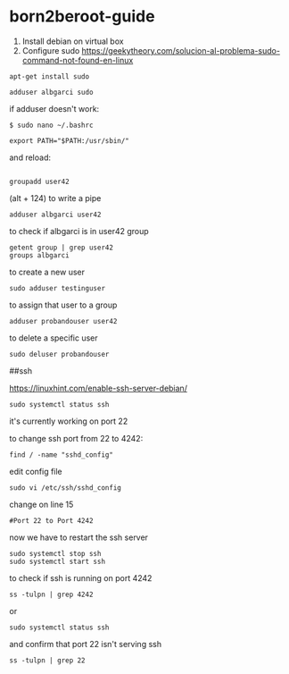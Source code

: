 # born2beroot-guide

1. Install debian on virtual box
2. Configure sudo https://geekytheory.com/solucion-al-problema-sudo-command-not-found-en-linux
```
apt-get install sudo

adduser albgarci sudo
```
if adduser doesn't work:
```
$ sudo nano ~/.bashrc

export PATH="$PATH:/usr/sbin/"
```
and reload: 
```source ~/.bashrc
```

```
groupadd user42
```
(alt + 124) to write a pipe

```
adduser albgarci user42
```
to check if albgarci is in user42 group
```
getent group | grep user42
groups albgarci
```

to create a new user
```
sudo adduser testinguser
```

to assign that user to a group
```
adduser probandouser user42
```

to delete a specific user
```
sudo deluser probandouser
```

##ssh

https://linuxhint.com/enable-ssh-server-debian/

```
sudo systemctl status ssh
```


it's currently working on port 22

to change ssh port from 22 to 4242:
```
find / -name "sshd_config"
```

edit config file
```
sudo vi /etc/ssh/sshd_config
```

change on line 15
```
#Port 22 to Port 4242
```

now we have to restart the ssh server
```
sudo systemctl stop ssh
sudo systemctl start ssh
```

to check if ssh is running on port 4242
```
ss -tulpn | grep 4242
``` 

or 
```
sudo systemctl status ssh
```

and confirm that port 22 isn't serving ssh


```
ss -tulpn | grep 22
```
